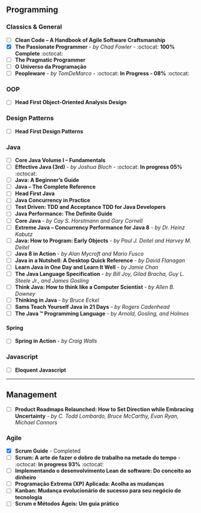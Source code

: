 ## Programming

### Classics & General
- [ ] **Clean Code – A Handbook of Agile Software Craftsmanship**
- [x] **The Passionate Programmer** - *by Chad Fowler* - :octocat: **100% Complete** :octocat:
- [ ] **The Pragmatic Programmer**
- [ ] **O Universo da Programação**
- [ ] **Peopleware** - *by TomDeMarco* - :octocat:  **In Progress - 08%** :octocat: 

### OOP
- [ ] **Head First Object-Oriented Analysis Design**

### Design Patterns
- [ ] **Head First Design Patterns**

### Java
- [ ] **Core Java Volume I – Fundamentals**
- [ ] **Effective Java (3rd)** - *by Joshua Bloch* - :octocat: **In progress 05%** :octocat:
- [ ] **Java: A Beginner’s Guide**
- [ ] **Java – The Complete Reference**
- [ ] **Head First Java**
- [ ] **Java Concurrency in Practice**
- [ ] **Test Driven: TDD and Acceptance TDD for Java Developers**
- [ ] **Java Performance: The Definite Guide**
- [ ] **Core Java** - *by Cay S. Horstmann and Gary Cornell*
- [ ] **Extreme Java – Concurrency Performance for Java 8** - *by Dr. Heinz Kabutz*
- [ ] **Java: How to Program: Early Objects** - *by Paul J. Deitel and Harvey M. Deitel*
- [ ] **Java 8 in Action** - *by Alan Mycroft and Mario Fusco*
- [ ] **Java in a Nutshell: A Desktop Quick Reference** - *by David Flanagan*
- [ ] **Learn Java in One Day and Learn It Well** - *by Jamie Chan*
- [ ] **The Java Language Specification** - *by Bill Joy, Gilad Bracha, Guy L. Steele Jr., and James Gosling*
- [ ] **Think Java: How to think like a Computer Scientist** - *by Allen B. Downey*
- [ ] **Thinking in Java** - *by Bruce Eckel*
- [ ] **Sams Teach Yourself Java in 21 Days** - *by Rogers Cadenhead*
- [ ] **The Java ™ Programming Language** -  *by Arnold, Gosling, and Holmes*

#### Spring
- [ ] **Spring in Action** - *by Craig Walls*

### Javascript
- [ ] **Eloquent Javascript**

---

## Management

- [ ] **Product Roadmaps Relaunched: How to Set Direction while Embracing Uncertainty** - *by C. Todd Lombardo, Bruce McCarthy, Evan Ryan, Michael Connors*

### Agile

- [x] **Scrum Guide** - Completed
- [ ] **Scrum: A arte de fazer o dobro de trabalho na metade do tempo** - :octocat: **In progress 93%** :octocat:
- [ ] **Implementando o desenvolvimento Lean de software: Do conceito ao dinheiro**
- [ ] **Programação Extrema (XP) Aplicada: Acolha as mudanças**
- [ ] **Kanban: Mudança evolucionário de sucesso para seu negócio de tecnologia**
- [ ] **Scrum e Métodos Ágeis: Um guia prático**
